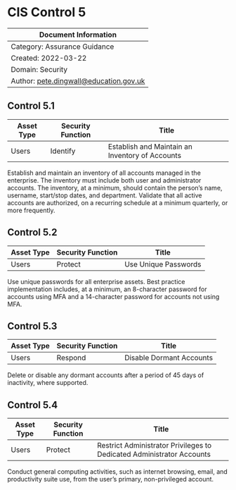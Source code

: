 # CIS Control 5

| Document Information |
------------------------|
| Category: Assurance Guidance |
| Created: 2022-03-22 |
| Domain: Security |
| Author: pete.dingwall@education.gov.uk |

## Control 5.1

| Asset Type | Security Function | Title| 
---| ---| ---|
|Users |Identify |Establish and Maintain an Inventory of Accounts|

Establish and maintain an inventory of all accounts managed in the enterprise. The inventory must include both user and administrator accounts. The inventory, at a minimum, should contain the person’s name, username, start/stop dates, and department. Validate that all active accounts are authorized, on a recurring schedule at a minimum quarterly, or more frequently.

## Control 5.2

| Asset Type | Security Function | Title| 
---| ---| ---|
|Users |Protect |Use Unique Passwords|

Use unique passwords for all enterprise assets. Best practice implementation includes, at a minimum, an 8-character password for accounts using MFA and a 14-character password for accounts not using MFA. 

## Control 5.3

| Asset Type | Security Function | Title| 
---| ---| ---|
|Users |Respond |Disable Dormant Accounts|

Delete or disable any dormant accounts after a period of 45 days of inactivity, where supported.

## Control 5.4

| Asset Type | Security Function | Title| 
---| ---| ---|
|Users |Protect |Restrict Administrator Privileges to Dedicated Administrator Accounts|

Conduct general computing activities, such as internet browsing, email, and productivity suite use, from the user’s primary, non-privileged account.